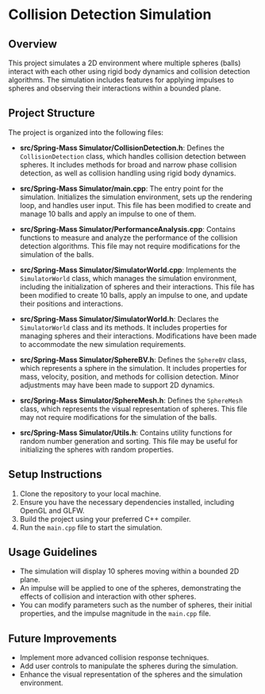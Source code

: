 # Collision Detection Simulation

## Overview
This project simulates a 2D environment where multiple spheres (balls) interact with each other using rigid body dynamics and collision detection algorithms. The simulation includes features for applying impulses to spheres and observing their interactions within a bounded plane.

## Project Structure
The project is organized into the following files:

- **src/Spring-Mass Simulator/CollisionDetection.h**: Defines the `CollisionDetection` class, which handles collision detection between spheres. It includes methods for broad and narrow phase collision detection, as well as collision handling using rigid body dynamics.

- **src/Spring-Mass Simulator/main.cpp**: The entry point for the simulation. Initializes the simulation environment, sets up the rendering loop, and handles user input. This file has been modified to create and manage 10 balls and apply an impulse to one of them.

- **src/Spring-Mass Simulator/PerformanceAnalysis.cpp**: Contains functions to measure and analyze the performance of the collision detection algorithms. This file may not require modifications for the simulation of the balls.

- **src/Spring-Mass Simulator/SimulatorWorld.cpp**: Implements the `SimulatorWorld` class, which manages the simulation environment, including the initialization of spheres and their interactions. This file has been modified to create 10 balls, apply an impulse to one, and update their positions and interactions.

- **src/Spring-Mass Simulator/SimulatorWorld.h**: Declares the `SimulatorWorld` class and its methods. It includes properties for managing spheres and their interactions. Modifications have been made to accommodate the new simulation requirements.

- **src/Spring-Mass Simulator/SphereBV.h**: Defines the `SphereBV` class, which represents a sphere in the simulation. It includes properties for mass, velocity, position, and methods for collision detection. Minor adjustments may have been made to support 2D dynamics.

- **src/Spring-Mass Simulator/SphereMesh.h**: Defines the `SphereMesh` class, which represents the visual representation of spheres. This file may not require modifications for the simulation of the balls.

- **src/Spring-Mass Simulator/Utils.h**: Contains utility functions for random number generation and sorting. This file may be useful for initializing the spheres with random properties.

## Setup Instructions
1. Clone the repository to your local machine.
2. Ensure you have the necessary dependencies installed, including OpenGL and GLFW.
3. Build the project using your preferred C++ compiler.
4. Run the `main.cpp` file to start the simulation.

## Usage Guidelines
- The simulation will display 10 spheres moving within a bounded 2D plane.
- An impulse will be applied to one of the spheres, demonstrating the effects of collision and interaction with other spheres.
- You can modify parameters such as the number of spheres, their initial properties, and the impulse magnitude in the `main.cpp` file.

## Future Improvements
- Implement more advanced collision response techniques.
- Add user controls to manipulate the spheres during the simulation.
- Enhance the visual representation of the spheres and the simulation environment.